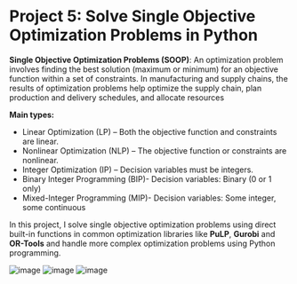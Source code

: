 # Project 5: Solve Single Objective Optimization Problems in Python

**Single Objective Optimization Problems (SOOP)**: An optimization problem involves finding the best solution (maximum or minimum) for an objective function within a set of constraints. In manufacturing and supply chains, the results of optimization problems help optimize the supply chain, plan production and delivery schedules, and allocate resources

**Main types:**
- Linear Optimization (LP) – Both the objective function and constraints are linear.
- Nonlinear Optimization (NLP) – The objective function or constraints are nonlinear.
- Integer Optimization (IP) – Decision variables must be integers.
- Binary Integer Programming (BIP)- Decision variables: Binary (0 or 1 only)
- Mixed-Integer Programming (MIP)- Decision variables: Some integer, some continuous

In this project, I solve single objective optimization problems using direct built-in functions in common optimization libraries like **PuLP**, **Gurobi** and **OR-Tools** and handle more complex optimization problems using Python programming.

![image](https://github.com/user-attachments/assets/59a44f4c-23d5-4106-a650-b054a6ad41b2)  ![image](https://github.com/user-attachments/assets/a85c53f3-fbd8-446e-850b-84a135e2ba5e)   ![image](https://github.com/user-attachments/assets/8004da48-9541-40f3-9f35-859098fef5c6)



